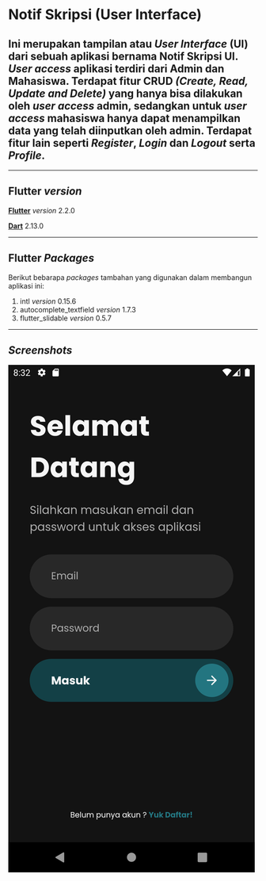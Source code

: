 # **Notif Skripsi (User Interface)**
Ini merupakan tampilan atau *User Interface* (UI) dari sebuah aplikasi bernama Notif Skripsi UI. *User access* aplikasi terdiri dari Admin dan Mahasiswa. Terdapat fitur CRUD *(Create, Read, Update and Delete)* yang hanya bisa dilakukan oleh *user access* admin, sedangkan untuk *user access* mahasiswa hanya dapat menampilkan data yang telah diinputkan oleh admin. Terdapat fitur lain seperti *Register*, *Login* dan *Logout* serta *Profile*.
---
---
## Flutter *version*
[**Flutter**](https://flutter.dev/docs/get-started/install) *version* 2.2.0

[**Dart**](https://dart.dev/get-dart) 2.13.0

---
## Flutter *Packages*
Berikut bebarapa *packages* tambahan yang digunakan dalam membangun aplikasi ini:
1. intl *version* 0.15.6
2. autocomplete_textfield *version* 1.7.3
3. flutter_slidable *version* 0.5.7

---
## *Screenshots*
![Tampilan Login](https://github.com/riansyahrobi8/notifskripsiui/blob/master/assets/images/screenshot/login_screen.png)